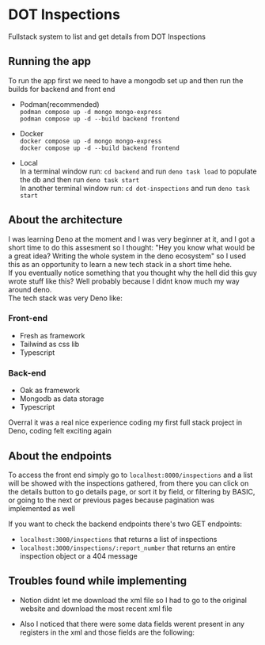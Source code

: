 # DOT Inspections

Fullstack system to list and get details from DOT Inspections

## Running the app

To run the app first we need to have a mongodb set up and then run the builds for backend and front end

- Podman(recommended) <br>
`podman compose up -d mongo mongo-express` <br>
`podman compose up -d --build backend frontend`

- Docker <br>
`docker compose up -d mongo mongo-express` <br>
`docker compose up -d --build backend frontend`

- Local <br>
In a terminal window run: `cd backend` and run `deno task load` to populate the db and then run `deno task start` <br>
In another terminal window run: `cd dot-inspections` and run `deno task start`

## About the architecture

I was learning Deno at the moment and I was very beginner at it, and I got a short time to do this assesment so I thought: "Hey you know what would be a great idea? Writing the whole system in the deno ecosystem" so I used this as an opportunity to learn a new tech stack in a short time hehe.<br>
If you eventually notice something that you thought why the hell did this guy wrote stuff like this? Well probably because I didnt know much my way around deno. <br>
The tech stack was very Deno like:
### Front-end
 - Fresh as framework
 - Tailwind as css lib
 - Typescript
### Back-end
 - Oak as framework
 - Mongodb as data storage
 - Typescript

Overral it was a real nice experience coding my first full stack project in Deno, coding felt exciting again

## About the endpoints
To access the front end simply go to `localhost:8000/inspections` and a list will be showed with the inspections gathered, from there you can click on the details button to go details page, or sort it by field, or filtering by BASIC, or going to the next or previous pages because pagination was implemented as well

If you want to check the backend endpoints there's two GET endpoints:
- `localhost:3000/inspections` that returns a list of inspections
- `localhost:3000/inspections/:report_number` that returns an entire inspection object or a 404 message

## Troubles found while implementing

- Notion didnt let me download the xml file so I had to go to the original website and download the most recent xml file

- Also I noticed that there were some data fields werent present in any registers in the xml and those fields are the following:
